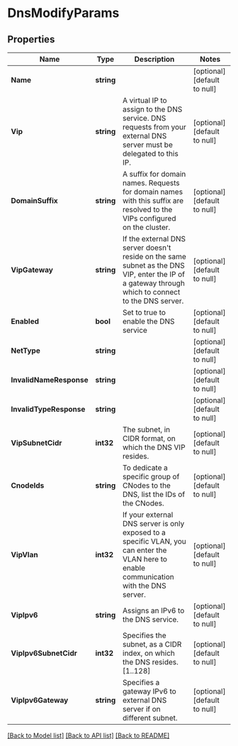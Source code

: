 # DnsModifyParams

## Properties
Name | Type | Description | Notes
------------ | ------------- | ------------- | -------------
**Name** | **string** |  | [optional] [default to null]
**Vip** | **string** | A virtual IP to assign to the DNS service. DNS requests from your external DNS server must be delegated to this IP. | [optional] [default to null]
**DomainSuffix** | **string** | A suffix for domain names. Requests for domain names with this suffix are resolved to the VIPs configured on the cluster. | [optional] [default to null]
**VipGateway** | **string** | If the external DNS server doesn&#39;t reside on the same subnet as the DNS VIP, enter the IP of a gateway through which to connect to the DNS server.  | [optional] [default to null]
**Enabled** | **bool** | Set to true to enable the DNS service | [optional] [default to null]
**NetType** | **string** |  | [optional] [default to null]
**InvalidNameResponse** | **string** |  | [optional] [default to null]
**InvalidTypeResponse** | **string** |  | [optional] [default to null]
**VipSubnetCidr** | **int32** | The subnet, in CIDR format, on which the DNS VIP resides. | [optional] [default to null]
**CnodeIds** | **string** | To dedicate a specific group of CNodes to the DNS, list the IDs of the CNodes. | [optional] [default to null]
**VipVlan** | **int32** | If your external DNS server is only exposed to a specific VLAN, you can enter the VLAN here to enable communication with the DNS server. | [optional] [default to null]
**VipIpv6** | **string** | Assigns an IPv6 to the DNS service. | [optional] [default to null]
**VipIpv6SubnetCidr** | **int32** | Specifies the subnet, as a CIDR index, on which the DNS resides. [1..128] | [optional] [default to null]
**VipIpv6Gateway** | **string** | Specifies a gateway IPv6 to external DNS server if on different subnet. | [optional] [default to null]

[[Back to Model list]](../README.md#documentation-for-models) [[Back to API list]](../README.md#documentation-for-api-endpoints) [[Back to README]](../README.md)


